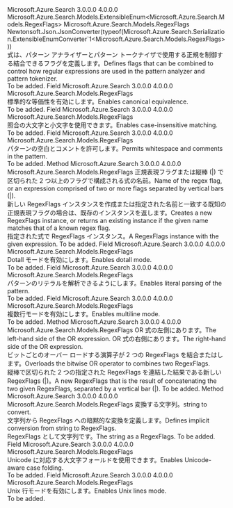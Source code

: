 <Type Name="RegexFlags" FullName="Microsoft.Azure.Search.Models.RegexFlags">
  <TypeSignature Language="C#" Value="public sealed class RegexFlags : Microsoft.Azure.Search.Models.ExtensibleEnum&lt;Microsoft.Azure.Search.Models.RegexFlags&gt;" />
  <TypeSignature Language="ILAsm" Value=".class public auto ansi sealed beforefieldinit RegexFlags extends Microsoft.Azure.Search.Models.ExtensibleEnum`1&lt;class Microsoft.Azure.Search.Models.RegexFlags&gt;" />
  <TypeSignature Language="DocId" Value="T:Microsoft.Azure.Search.Models.RegexFlags" />
  <TypeSignature Language="VB.NET" Value="Public NotInheritable Class RegexFlags&#xA;Inherits ExtensibleEnum(Of RegexFlags)" />
  <TypeSignature Language="F#" Value="type RegexFlags = class&#xA;    inherit ExtensibleEnum&lt;RegexFlags&gt;" />
  <AssemblyInfo>
    <AssemblyName>Microsoft.Azure.Search</AssemblyName>
    <AssemblyVersion>3.0.0.0</AssemblyVersion>
    <AssemblyVersion>4.0.0.0</AssemblyVersion>
  </AssemblyInfo>
  <Base>
    <BaseTypeName>Microsoft.Azure.Search.Models.ExtensibleEnum&lt;Microsoft.Azure.Search.Models.RegexFlags&gt;</BaseTypeName>
    <BaseTypeArguments>
      <BaseTypeArgument TypeParamName="T">Microsoft.Azure.Search.Models.RegexFlags</BaseTypeArgument>
    </BaseTypeArguments>
  </Base>
  <Interfaces />
  <Attributes>
    <Attribute>
      <AttributeName>Newtonsoft.Json.JsonConverter(typeof(Microsoft.Azure.Search.Serialization.ExtensibleEnumConverter`1&lt;Microsoft.Azure.Search.Models.RegexFlags&gt;))</AttributeName>
    </Attribute>
  </Attributes>
  <Docs>
    <summary>
            <span data-ttu-id="363d8-101">式は、パターン アナライザーとパターン トークナイザで使用する正規を制御する結合できるフラグを定義します。</span><span class="sxs-lookup"><span data-stu-id="363d8-101">Defines flags that can be combined to control how regular expressions are used in the pattern analyzer and pattern tokenizer.</span></span>
            <see href="http://docs.oracle.com/javase/6/docs/api/java/util/regex/Pattern.html#field_summary" /></summary>
    <remarks>To be added.</remarks>
  </Docs>
  <Members>
    <Member MemberName="CanonEq">
      <MemberSignature Language="C#" Value="public static readonly Microsoft.Azure.Search.Models.RegexFlags CanonEq;" />
      <MemberSignature Language="ILAsm" Value=".field public static initonly class Microsoft.Azure.Search.Models.RegexFlags CanonEq" />
      <MemberSignature Language="DocId" Value="F:Microsoft.Azure.Search.Models.RegexFlags.CanonEq" />
      <MemberSignature Language="VB.NET" Value="Public Shared ReadOnly CanonEq As RegexFlags " />
      <MemberSignature Language="F#" Value=" staticval mutable CanonEq : Microsoft.Azure.Search.Models.RegexFlags" Usage="Microsoft.Azure.Search.Models.RegexFlags.CanonEq" />
      <MemberType>Field</MemberType>
      <AssemblyInfo>
        <AssemblyName>Microsoft.Azure.Search</AssemblyName>
        <AssemblyVersion>3.0.0.0</AssemblyVersion>
        <AssemblyVersion>4.0.0.0</AssemblyVersion>
      </AssemblyInfo>
      <ReturnValue>
        <ReturnType>Microsoft.Azure.Search.Models.RegexFlags</ReturnType>
      </ReturnValue>
      <Docs>
        <summary>
            <span data-ttu-id="363d8-102">標準的な等価性を有効にします。</span><span class="sxs-lookup"><span data-stu-id="363d8-102">Enables canonical equivalence.</span></span> <see href="http://docs.oracle.com/javase/6/docs/api/java/util/regex/Pattern.html#CANON_EQ" /></summary>
        <remarks>To be added.</remarks>
      </Docs>
    </Member>
    <Member MemberName="CaseInsensitive">
      <MemberSignature Language="C#" Value="public static readonly Microsoft.Azure.Search.Models.RegexFlags CaseInsensitive;" />
      <MemberSignature Language="ILAsm" Value=".field public static initonly class Microsoft.Azure.Search.Models.RegexFlags CaseInsensitive" />
      <MemberSignature Language="DocId" Value="F:Microsoft.Azure.Search.Models.RegexFlags.CaseInsensitive" />
      <MemberSignature Language="VB.NET" Value="Public Shared ReadOnly CaseInsensitive As RegexFlags " />
      <MemberSignature Language="F#" Value=" staticval mutable CaseInsensitive : Microsoft.Azure.Search.Models.RegexFlags" Usage="Microsoft.Azure.Search.Models.RegexFlags.CaseInsensitive" />
      <MemberType>Field</MemberType>
      <AssemblyInfo>
        <AssemblyName>Microsoft.Azure.Search</AssemblyName>
        <AssemblyVersion>3.0.0.0</AssemblyVersion>
        <AssemblyVersion>4.0.0.0</AssemblyVersion>
      </AssemblyInfo>
      <ReturnValue>
        <ReturnType>Microsoft.Azure.Search.Models.RegexFlags</ReturnType>
      </ReturnValue>
      <Docs>
        <summary>
            <span data-ttu-id="363d8-103">照合の大文字と小文字を使用できます。</span><span class="sxs-lookup"><span data-stu-id="363d8-103">Enables case-insensitive matching.</span></span> <see href="http://docs.oracle.com/javase/6/docs/api/java/util/regex/Pattern.html#CASE_INSENSITIVE" /></summary>
        <remarks>To be added.</remarks>
      </Docs>
    </Member>
    <Member MemberName="Comments">
      <MemberSignature Language="C#" Value="public static readonly Microsoft.Azure.Search.Models.RegexFlags Comments;" />
      <MemberSignature Language="ILAsm" Value=".field public static initonly class Microsoft.Azure.Search.Models.RegexFlags Comments" />
      <MemberSignature Language="DocId" Value="F:Microsoft.Azure.Search.Models.RegexFlags.Comments" />
      <MemberSignature Language="VB.NET" Value="Public Shared ReadOnly Comments As RegexFlags " />
      <MemberSignature Language="F#" Value=" staticval mutable Comments : Microsoft.Azure.Search.Models.RegexFlags" Usage="Microsoft.Azure.Search.Models.RegexFlags.Comments" />
      <MemberType>Field</MemberType>
      <AssemblyInfo>
        <AssemblyName>Microsoft.Azure.Search</AssemblyName>
        <AssemblyVersion>3.0.0.0</AssemblyVersion>
        <AssemblyVersion>4.0.0.0</AssemblyVersion>
      </AssemblyInfo>
      <ReturnValue>
        <ReturnType>Microsoft.Azure.Search.Models.RegexFlags</ReturnType>
      </ReturnValue>
      <Docs>
        <summary>
            <span data-ttu-id="363d8-104">パターンの空白とコメントを許可します。</span><span class="sxs-lookup"><span data-stu-id="363d8-104">Permits whitespace and comments in the pattern.</span></span> <see href="http://docs.oracle.com/javase/6/docs/api/java/util/regex/Pattern.html#COMMENTS" /></summary>
        <remarks>To be added.</remarks>
      </Docs>
    </Member>
    <Member MemberName="Create">
      <MemberSignature Language="C#" Value="public static Microsoft.Azure.Search.Models.RegexFlags Create (string flagExpression);" />
      <MemberSignature Language="ILAsm" Value=".method public static hidebysig class Microsoft.Azure.Search.Models.RegexFlags Create(string flagExpression) cil managed" />
      <MemberSignature Language="DocId" Value="M:Microsoft.Azure.Search.Models.RegexFlags.Create(System.String)" />
      <MemberSignature Language="VB.NET" Value="Public Shared Function Create (flagExpression As String) As RegexFlags" />
      <MemberSignature Language="F#" Value="static member Create : string -&gt; Microsoft.Azure.Search.Models.RegexFlags" Usage="Microsoft.Azure.Search.Models.RegexFlags.Create flagExpression" />
      <MemberType>Method</MemberType>
      <AssemblyInfo>
        <AssemblyName>Microsoft.Azure.Search</AssemblyName>
        <AssemblyVersion>3.0.0.0</AssemblyVersion>
        <AssemblyVersion>4.0.0.0</AssemblyVersion>
      </AssemblyInfo>
      <ReturnValue>
        <ReturnType>Microsoft.Azure.Search.Models.RegexFlags</ReturnType>
      </ReturnValue>
      <Parameters>
        <Parameter Name="flagExpression" Type="System.String" />
      </Parameters>
      <Docs>
        <param name="flagExpression">
            <span data-ttu-id="363d8-105">正規表現フラグまたは縦棒 (|) で区切られた 2 つ以上のフラグで構成される式の名前。</span><span class="sxs-lookup"><span data-stu-id="363d8-105">Name of the regex flag, or an expression comprised of two or more flags separated by vertical bars (|).</span></span>
            </param>
        <summary>
            <span data-ttu-id="363d8-106">新しい RegexFlags インスタンスを作成または指定された名前と一致する既知の正規表現フラグの場合は、既存のインスタンスを返します。</span><span class="sxs-lookup"><span data-stu-id="363d8-106">Creates a new RegexFlags instance, or returns an existing instance if the given name matches that of a known regex flag.</span></span>
            </summary>
        <returns><span data-ttu-id="363d8-107">指定された式で RegexFlags インスタンス。</span><span class="sxs-lookup"><span data-stu-id="363d8-107">A RegexFlags instance with the given expression.</span></span></returns>
        <remarks>To be added.</remarks>
      </Docs>
    </Member>
    <Member MemberName="DotAll">
      <MemberSignature Language="C#" Value="public static readonly Microsoft.Azure.Search.Models.RegexFlags DotAll;" />
      <MemberSignature Language="ILAsm" Value=".field public static initonly class Microsoft.Azure.Search.Models.RegexFlags DotAll" />
      <MemberSignature Language="DocId" Value="F:Microsoft.Azure.Search.Models.RegexFlags.DotAll" />
      <MemberSignature Language="VB.NET" Value="Public Shared ReadOnly DotAll As RegexFlags " />
      <MemberSignature Language="F#" Value=" staticval mutable DotAll : Microsoft.Azure.Search.Models.RegexFlags" Usage="Microsoft.Azure.Search.Models.RegexFlags.DotAll" />
      <MemberType>Field</MemberType>
      <AssemblyInfo>
        <AssemblyName>Microsoft.Azure.Search</AssemblyName>
        <AssemblyVersion>3.0.0.0</AssemblyVersion>
        <AssemblyVersion>4.0.0.0</AssemblyVersion>
      </AssemblyInfo>
      <ReturnValue>
        <ReturnType>Microsoft.Azure.Search.Models.RegexFlags</ReturnType>
      </ReturnValue>
      <Docs>
        <summary>
            <span data-ttu-id="363d8-108">Dotall モードを有効にします。</span><span class="sxs-lookup"><span data-stu-id="363d8-108">Enables dotall mode.</span></span> <see href="http://docs.oracle.com/javase/6/docs/api/java/util/regex/Pattern.html#DOTALL" /></summary>
        <remarks>To be added.</remarks>
      </Docs>
    </Member>
    <Member MemberName="Literal">
      <MemberSignature Language="C#" Value="public static readonly Microsoft.Azure.Search.Models.RegexFlags Literal;" />
      <MemberSignature Language="ILAsm" Value=".field public static initonly class Microsoft.Azure.Search.Models.RegexFlags Literal" />
      <MemberSignature Language="DocId" Value="F:Microsoft.Azure.Search.Models.RegexFlags.Literal" />
      <MemberSignature Language="VB.NET" Value="Public Shared ReadOnly Literal As RegexFlags " />
      <MemberSignature Language="F#" Value=" staticval mutable Literal : Microsoft.Azure.Search.Models.RegexFlags" Usage="Microsoft.Azure.Search.Models.RegexFlags.Literal" />
      <MemberType>Field</MemberType>
      <AssemblyInfo>
        <AssemblyName>Microsoft.Azure.Search</AssemblyName>
        <AssemblyVersion>3.0.0.0</AssemblyVersion>
        <AssemblyVersion>4.0.0.0</AssemblyVersion>
      </AssemblyInfo>
      <ReturnValue>
        <ReturnType>Microsoft.Azure.Search.Models.RegexFlags</ReturnType>
      </ReturnValue>
      <Docs>
        <summary>
            <span data-ttu-id="363d8-109">パターンのリテラルを解析できるようにします。</span><span class="sxs-lookup"><span data-stu-id="363d8-109">Enables literal parsing of the pattern.</span></span> <see href="http://docs.oracle.com/javase/6/docs/api/java/util/regex/Pattern.html#LITERAL" /></summary>
        <remarks>To be added.</remarks>
      </Docs>
    </Member>
    <Member MemberName="Multiline">
      <MemberSignature Language="C#" Value="public static readonly Microsoft.Azure.Search.Models.RegexFlags Multiline;" />
      <MemberSignature Language="ILAsm" Value=".field public static initonly class Microsoft.Azure.Search.Models.RegexFlags Multiline" />
      <MemberSignature Language="DocId" Value="F:Microsoft.Azure.Search.Models.RegexFlags.Multiline" />
      <MemberSignature Language="VB.NET" Value="Public Shared ReadOnly Multiline As RegexFlags " />
      <MemberSignature Language="F#" Value=" staticval mutable Multiline : Microsoft.Azure.Search.Models.RegexFlags" Usage="Microsoft.Azure.Search.Models.RegexFlags.Multiline" />
      <MemberType>Field</MemberType>
      <AssemblyInfo>
        <AssemblyName>Microsoft.Azure.Search</AssemblyName>
        <AssemblyVersion>3.0.0.0</AssemblyVersion>
        <AssemblyVersion>4.0.0.0</AssemblyVersion>
      </AssemblyInfo>
      <ReturnValue>
        <ReturnType>Microsoft.Azure.Search.Models.RegexFlags</ReturnType>
      </ReturnValue>
      <Docs>
        <summary>
            <span data-ttu-id="363d8-110">複数行モードを有効にします。</span><span class="sxs-lookup"><span data-stu-id="363d8-110">Enables multiline mode.</span></span> <see href="http://docs.oracle.com/javase/6/docs/api/java/util/regex/Pattern.html#MULTILINE" /></summary>
        <remarks>To be added.</remarks>
      </Docs>
    </Member>
    <Member MemberName="op_BitwiseOr">
      <MemberSignature Language="C#" Value="public static Microsoft.Azure.Search.Models.RegexFlags operator | (Microsoft.Azure.Search.Models.RegexFlags lhs, Microsoft.Azure.Search.Models.RegexFlags rhs);" />
      <MemberSignature Language="ILAsm" Value=".method public static hidebysig specialname class Microsoft.Azure.Search.Models.RegexFlags op_BitwiseOr(class Microsoft.Azure.Search.Models.RegexFlags lhs, class Microsoft.Azure.Search.Models.RegexFlags rhs) cil managed" />
      <MemberSignature Language="DocId" Value="M:Microsoft.Azure.Search.Models.RegexFlags.op_BitwiseOr(Microsoft.Azure.Search.Models.RegexFlags,Microsoft.Azure.Search.Models.RegexFlags)" />
      <MemberSignature Language="VB.NET" Value="Public Shared Operator Or (lhs As RegexFlags, rhs As RegexFlags) As RegexFlags" />
      <MemberSignature Language="F#" Value="static member ( ||| ) : Microsoft.Azure.Search.Models.RegexFlags * Microsoft.Azure.Search.Models.RegexFlags -&gt; Microsoft.Azure.Search.Models.RegexFlags" Usage="lhs ||| rhs" />
      <MemberType>Method</MemberType>
      <AssemblyInfo>
        <AssemblyName>Microsoft.Azure.Search</AssemblyName>
        <AssemblyVersion>3.0.0.0</AssemblyVersion>
        <AssemblyVersion>4.0.0.0</AssemblyVersion>
      </AssemblyInfo>
      <ReturnValue>
        <ReturnType>Microsoft.Azure.Search.Models.RegexFlags</ReturnType>
      </ReturnValue>
      <Parameters>
        <Parameter Name="lhs" Type="Microsoft.Azure.Search.Models.RegexFlags" />
        <Parameter Name="rhs" Type="Microsoft.Azure.Search.Models.RegexFlags" />
      </Parameters>
      <Docs>
        <param name="lhs"><span data-ttu-id="363d8-111">OR 式の左側にあります。</span><span class="sxs-lookup"><span data-stu-id="363d8-111">The left-hand side of the OR expression.</span></span></param>
        <param name="rhs"><span data-ttu-id="363d8-112">OR 式の右側にあります。</span><span class="sxs-lookup"><span data-stu-id="363d8-112">The right-hand side of the OR expression.</span></span></param>
        <summary>
            <span data-ttu-id="363d8-113">ビットごとのオーバー ロードする演算子が 2 つの RegexFlags を結合またはします。</span><span class="sxs-lookup"><span data-stu-id="363d8-113">Overloads the bitwise OR operator to combines two RegexFlags.</span></span>
            </summary>
        <returns>
            <span data-ttu-id="363d8-114">縦棒で区切られた 2 つの指定された RegexFlags を連結した結果である新しい RegexFlags (|)。</span><span class="sxs-lookup"><span data-stu-id="363d8-114">A new RegexFlags that is the result of concatenating the two given RegexFlags, separated by a vertical bar (|).</span></span>
            </returns>
        <remarks>To be added.</remarks>
      </Docs>
    </Member>
    <Member MemberName="op_Implicit">
      <MemberSignature Language="C#" Value="public static implicit operator Microsoft.Azure.Search.Models.RegexFlags (string name);" />
      <MemberSignature Language="ILAsm" Value=".method public static hidebysig specialname class Microsoft.Azure.Search.Models.RegexFlags op_Implicit(string name) cil managed" />
      <MemberSignature Language="DocId" Value="M:Microsoft.Azure.Search.Models.RegexFlags.op_Implicit(System.String)~Microsoft.Azure.Search.Models.RegexFlags" />
      <MemberSignature Language="VB.NET" Value="Public Shared Widening Operator CType (name As String) As RegexFlags" />
      <MemberSignature Language="F#" Value="static member op_Implicit : string -&gt; Microsoft.Azure.Search.Models.RegexFlags" Usage="Microsoft.Azure.Search.Models.RegexFlags.op_Implicit name" />
      <MemberType>Method</MemberType>
      <AssemblyInfo>
        <AssemblyName>Microsoft.Azure.Search</AssemblyName>
        <AssemblyVersion>3.0.0.0</AssemblyVersion>
        <AssemblyVersion>4.0.0.0</AssemblyVersion>
      </AssemblyInfo>
      <ReturnValue>
        <ReturnType>Microsoft.Azure.Search.Models.RegexFlags</ReturnType>
      </ReturnValue>
      <Parameters>
        <Parameter Name="name" Type="System.String" />
      </Parameters>
      <Docs>
        <param name="name"><span data-ttu-id="363d8-115">変換する文字列。</span><span class="sxs-lookup"><span data-stu-id="363d8-115">string to convert.</span></span></param>
        <summary>
            <span data-ttu-id="363d8-116">文字列から RegexFlags への暗黙的な変換を定義します。</span><span class="sxs-lookup"><span data-stu-id="363d8-116">Defines implicit conversion from string to RegexFlags.</span></span>
            </summary>
        <returns><span data-ttu-id="363d8-117">RegexFlags として文字列です。</span><span class="sxs-lookup"><span data-stu-id="363d8-117">The string as a RegexFlags.</span></span></returns>
        <remarks>To be added.</remarks>
      </Docs>
    </Member>
    <Member MemberName="UnicodeCase">
      <MemberSignature Language="C#" Value="public static readonly Microsoft.Azure.Search.Models.RegexFlags UnicodeCase;" />
      <MemberSignature Language="ILAsm" Value=".field public static initonly class Microsoft.Azure.Search.Models.RegexFlags UnicodeCase" />
      <MemberSignature Language="DocId" Value="F:Microsoft.Azure.Search.Models.RegexFlags.UnicodeCase" />
      <MemberSignature Language="VB.NET" Value="Public Shared ReadOnly UnicodeCase As RegexFlags " />
      <MemberSignature Language="F#" Value=" staticval mutable UnicodeCase : Microsoft.Azure.Search.Models.RegexFlags" Usage="Microsoft.Azure.Search.Models.RegexFlags.UnicodeCase" />
      <MemberType>Field</MemberType>
      <AssemblyInfo>
        <AssemblyName>Microsoft.Azure.Search</AssemblyName>
        <AssemblyVersion>3.0.0.0</AssemblyVersion>
        <AssemblyVersion>4.0.0.0</AssemblyVersion>
      </AssemblyInfo>
      <ReturnValue>
        <ReturnType>Microsoft.Azure.Search.Models.RegexFlags</ReturnType>
      </ReturnValue>
      <Docs>
        <summary>
            <span data-ttu-id="363d8-118">Unicode に対応する大文字フォールドを使用できます。</span><span class="sxs-lookup"><span data-stu-id="363d8-118">Enables Unicode-aware case folding.</span></span> <see href="http://docs.oracle.com/javase/6/docs/api/java/util/regex/Pattern.html#UNICODE_CASE" /></summary>
        <remarks>To be added.</remarks>
      </Docs>
    </Member>
    <Member MemberName="UnixLines">
      <MemberSignature Language="C#" Value="public static readonly Microsoft.Azure.Search.Models.RegexFlags UnixLines;" />
      <MemberSignature Language="ILAsm" Value=".field public static initonly class Microsoft.Azure.Search.Models.RegexFlags UnixLines" />
      <MemberSignature Language="DocId" Value="F:Microsoft.Azure.Search.Models.RegexFlags.UnixLines" />
      <MemberSignature Language="VB.NET" Value="Public Shared ReadOnly UnixLines As RegexFlags " />
      <MemberSignature Language="F#" Value=" staticval mutable UnixLines : Microsoft.Azure.Search.Models.RegexFlags" Usage="Microsoft.Azure.Search.Models.RegexFlags.UnixLines" />
      <MemberType>Field</MemberType>
      <AssemblyInfo>
        <AssemblyName>Microsoft.Azure.Search</AssemblyName>
        <AssemblyVersion>3.0.0.0</AssemblyVersion>
        <AssemblyVersion>4.0.0.0</AssemblyVersion>
      </AssemblyInfo>
      <ReturnValue>
        <ReturnType>Microsoft.Azure.Search.Models.RegexFlags</ReturnType>
      </ReturnValue>
      <Docs>
        <summary>
            <span data-ttu-id="363d8-119">Unix 行モードを有効にします。</span><span class="sxs-lookup"><span data-stu-id="363d8-119">Enables Unix lines mode.</span></span> <see href="http://docs.oracle.com/javase/6/docs/api/java/util/regex/Pattern.html#UNIX_LINES" /></summary>
        <remarks>To be added.</remarks>
      </Docs>
    </Member>
  </Members>
</Type>